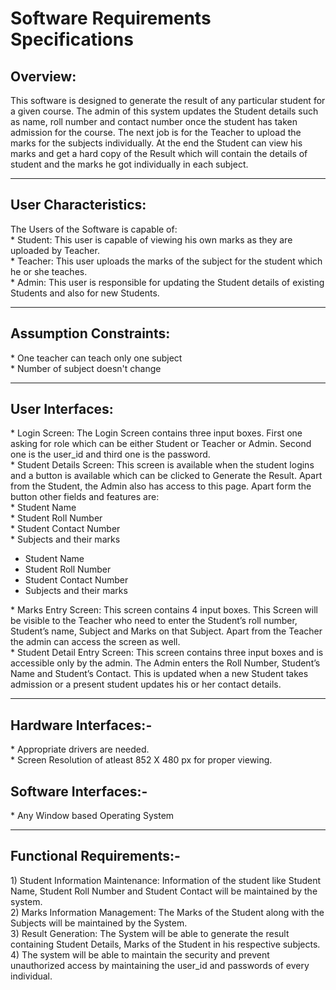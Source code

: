 # Software Requirements Specifications
<h2> Overview: </h2>
This software is designed to generate the result of any particular student for a given course. The admin of this system updates the Student details such as name, roll number and contact number once the student has taken admission for the course. The next job is for the Teacher to upload the marks for the subjects individually. At the end the Student can view his marks and get a hard copy of the Result which will contain the details of student and the marks he got individually in each subject.
<hr>
<h2> User Characteristics: </h2>
The Users of the Software is capable of: <br>
* Student: This user is capable of viewing his own marks as they are uploaded by Teacher. <br>
* Teacher: This user uploads the marks of the subject for the student which he or she teaches. <br>
* Admin: This user is responsible for updating the Student details of existing Students and also for new Students.
<hr>
<h2> Assumption Constraints: </h2>
* One teacher can teach only one subject <br>
* Number of subject doesn't change <br>
<hr>
<h2> User Interfaces: </h2>
* Login Screen: The Login Screen contains three input boxes. First one asking for role which can be either Student or Teacher or Admin. Second one is the user_id and third one is the password. <br>
* Student Details Screen: This screen is available when the student logins and a button is available which can be clicked to Generate the Result. Apart from the Student, the Admin also has access to this page. Apart form the button other fields and features are: <br>
  * Student Name <br>
  * Student Roll Number <br>
  * Student Contact Number <br>
  * Subjects and their marks <br>
<ul>
 <li>Student Name</li>
 <li>Student Roll Number</li>
 <li>Student Contact Number</li>
 <li>Subjects and their marks</li>
</ul>
* Marks Entry Screen: This screen contains 4 input boxes. This Screen will be visible to the Teacher who need to enter the Student’s roll number, Student’s name, Subject and Marks on that Subject. Apart from the Teacher the admin can access the screen as well. <br>
* Student Detail Entry Screen: This screen contains three input boxes and is accessible only by the admin. The Admin enters the Roll Number, Student’s Name and Student’s Contact. This is updated when a new Student takes admission or a present student updates his or her contact details. <br>
<hr>
<h2> Hardware Interfaces:- </h2>
* Appropriate drivers are needed. <br>
*  Screen Resolution of atleast 852 X 480 px for proper viewing. <br>
<h2> Software Interfaces:- </h2>
* Any Window based Operating System
<hr>
<h2>Functional Requirements:-</h2>
1) Student Information Maintenance: Information of the student like Student Name, Student Roll Number and Student Contact will be maintained by the system. <br>
2) Marks Information Management: The Marks of the Student along with the Subjects will be maintained by the System. <br>
3) Result Generation: The System will be able to generate the result containing Student Details, Marks of the Student in his respective subjects. <br>
4) The system will be able to maintain the security and prevent unauthorized access by maintaining the user_id and passwords of every individual. <br>
